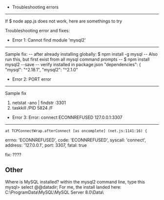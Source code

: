 * Troubleshooting errors
---------------------------------
If $ node app.js does not work, here are somethings to try


Troubleshooting error and fixes:

* Error 1: Cannot find module 'mysql2'
-------------------------------
Sample fix:
        -- after already installing globally: $ npm install -g mysql 
        -- Also run this, but first exist from all mysql command prompts
        -- $ npm install mysql2 --save
        -- verify installed in package.json
                 "dependencies": {
                         "mysql": "^2.18.1",
                          "mysql2": "^2.1.0"

        
* Error 2: PORT error
-------------------------------
Sample fix
1. netstat -ano | findstr :3301
2. taskkill /PID 5824 /F


* Error 3: Error: connect ECONNREFUSED 127.0.0.1:3307
-------------------------------
    at TCPConnectWrap.afterConnect [as oncomplete] (net.js:1141:16) {
  errno: 'ECONNREFUSED',
  code: 'ECONNREFUSED',
  syscall: 'connect',
  address: '127.0.0.1',
  port: 3307,
  fatal: true

fix: ????


Other
-------------------------------
Where is MySQL installed? within the mysql2 command line, type this 
        mysql> select @@datadir;
For me, the install landed here:  C:\ProgramData\MySQL\MySQL Server 8.0\Data\

